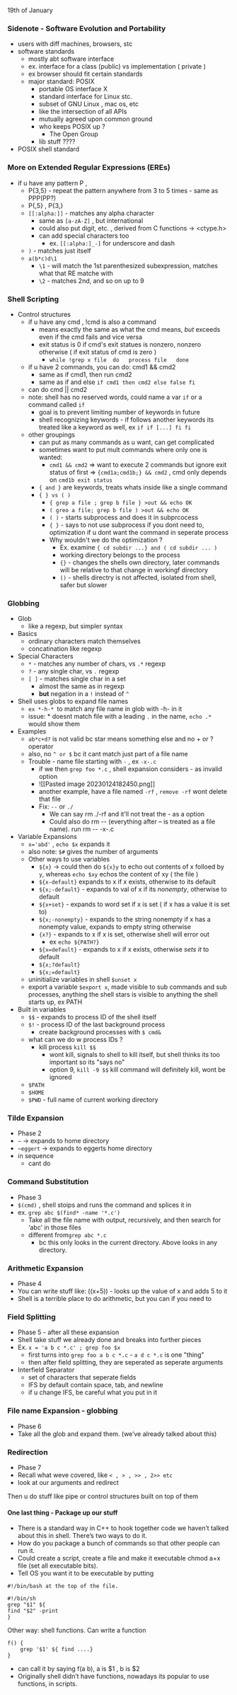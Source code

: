 19th of January

### Sidenote - Software Evolution and Portability
- users with diff machines, browsers, stc
- software standards
	- mostly abt software interface
	- ex. interface for a class (public) vs implementation ( private )
	- ex browser should fit certain standards
	- major standard: POSIX
		- portable OS interface X
		- standard interface for Linux stc.
		- subset of GNU Linux , mac os, etc
		- like the intersection of all APIs
		- mutually agreed upon common ground
		- who keeps POSIX up ?
			- The Open Group
		- lib stuff ????
- POSIX shell standard


### More on Extended Regular Expressions (EREs)
- if u have any pattern P , 
	- P{3,5} - repeat the pattern anywhere from 3 to 5 times
		  - same as PPP(PP?)
	- P{,5} , P{3,}
	- `[[:alpha:]]` - matches any alpha character
		- same as `[a-zA-Z]` , but international
		- could also put digit, etc. , derived from C functions -> <ctype.h>
		- can add special characters too
			- ex. `[[:alpha:]_-]` for underscore and dash
	- `)` - matches just itself
	- `a(b*c)d\1` 
		- `\1` - will match the 1st parenthesized subexpression, matches what that RE matche with
		- `\2` - matches 2nd, and so on up to 9

### Shell Scripting
- Control structures
	- if u have any cmd , !cmd is also a command
		- means exactly the same as what the cmd means, *but* exceeds even if the cmd fails and vice versa
		- exit status is 0 if cmd's exit statues is nonzero, nonzero otherwise ( if exit status of cmd is zero )
			- `while !grep x file  do   process file   done`
	- if u have 2 commands, you can do: cmd1 && cmd2
		- same as if cmd1, then run cmd2
		- same as if and else `if cmd1 then cmd2 else false fi`
	- can do cmd || cmd2 
	- note: shell has no reserved words, could name a var `if` or a command called `if`
		- goal is to prevent limiting number of keywords in future
		- shell recognizing keywords - if follows another keywords its treated like a keyword as well, ex `if if [...] fi fi`
	- other groupings
		- can put as many commands as u want, can get complicated
		- sometimes want to put mult commands where only one is wanted:
			- `cmd1 && cmd2` => want to execute 2 commands but ignore exit status of first => `{cmd1a;cmd1b;} && cmd2` , cmd only depends on `cmd1b exit status`
		- `{ and }` are keywords, treats whats inside like a single command
		- `{ } vs ( )`
			- `{ grep a file ; grep b file } >out && echo OK`
			- `( greo a file; grep b file ) >out && echo OK`
			- `( )` - starts subprocess and does it in subprcocess
			- `{ }` - says to not use subprocess if you dont need to, optimization if u dont want the command in seperate process
			- Why wouldn't we do the optimization ?
				- Ex. examine `{ cd subdir ...} and ( cd subdir ... )`
				- working directory belongs to the process
				- `{}` - changes the shells own directory, later commands will be relative to that change in workingf directory
				- `()` - shells  directry is not affected, isolated from shell, safer but slower

### Globbing
- Glob
	- like a regexp, but simpler syntax
- Basics
	- ordinary characters match themselves
	- concatination like regexp
- Special Characters
	- `*` - matches any number of chars, vs `.*` regexp
	- `?` - any single char, vs *`.`* regexp
	- `[ ]` - matches single char in a set
		- almost the same as in regexp
		- **but** negation in a `!` instead of `^` 
- Shell uses globs to expand file names
	- `ex *-h-* `to match any file name in glob with -h- in it
	- issue: * doesnt match file with a leading `.` in the name, `echo .*` would show them
 - Examples
	- `ab*c+d?` is not valid bc star means something else and no + or ? operator
	- also, no `^ or $` bc it cant match just part of a file name
	- Trouble - name file starting with `-` , ex `-x-.c`
		- if we then `grep foo *.c` , shell expansion considers - as invalid option
		- ![[Pasted image 20230124182450.png]]
		- another example, have a file named `-rf` , `remove -rf` wont delete that file
		- Fix: `--` or `./`
			- We can say rm ./-rf and it’ll not treat the - as a option 
			- Could also do rm -- (everything after – is treated as a file name). run rm -- -x-.c
- Variable Expansions
	- `x='abd'` , `echo $x` expands it
	- also note: `$#` gives the number of arguments
	- Other ways to use variables
		- `${x}` -> could then do `${x}y` to echo out contents of x folloed by `y`, whereas `echo $xy` echos the content of xy ( the file )
		- `${x-default}` expands to x if x exists, otherwise to its default
		- `${x;-default}` - expands to val of x if its *nonempty*, otherwise to default
		- `${x+set}` - expands to word set if x is set ( if x has a value it is set to)
		- `${x;-nonempty}` - expands to the string nonempty if x has a nonempty value, expands to empty string otherwise
		- `{x?}` - expands to x if x is set, otherwise shell will error out
			- ex `echo ${PATH?}`
		- `${x=default}` - expands to x if x exists, otherwise *sets it* to default
		- `${x;?default}`
		- `${x;=default}`
	- uninitialize variables in shell `$unset x`
	- export a variable `$export x`, made visible to sub commands and sub processes, anything the shell stars is visible to anything the shell starts up, ex PATH
- Built in variables
	- `$$` - expands to process ID of the shell itself
	- `$!` - process ID of the last background process
		- create background processes with `$ cmd&`
	- what can we do w process IDs ?
		- kill process `kill $$`
			- wont kill, signals to shell to kill itself, but shell thinks its too important so its "says no"
			- option 9, `kill -9 $$` kill command will definitely kill, wont be ignored
	- `$PATH`
	- `$HOME`
	- `$PWD` - full name of current working directory

### Tilde Expansion
- Phase 2
- `~` -> expands to home directory
- `~eggert` -> expands to eggerts home directory
- in sequence
	- cant do 

### Command Substitution
- Phase 3
- `$(cmd)` , shell stoips and runs the command and splices it in
- ex. `grep abc $(find* -name '*.c')` 
	- Take all the file name with output, recursively, and then search for ‘abc’ in those files
	- different from`grep abc *.c`
		- bc this only looks in the current directory. Above looks in any directory.

### Arithmetic Expansion
- Phase 4
- You can write stuff like: ((x+5)) - looks up the value  of x and adds 5 to it
- Shell is a terrible place to do arithmetic, but you can if you need to

### Field Splitting
- Phase 5 - after all these expansion
- Shell take stuff we already done and breaks into further pieces
- Ex. `x = 'a b c *.c' ; grep foo $x` 
	- first turns into `grep foo a b c *.c` - `a d c *.c` is one "thing"
	- then after field splitting, they are seperated as seperate arguments
- Interfield Separator 
	- set of characters that seperate fields
	- IFS by default contain space, tab, and newline
	-  if u change IFS, be careful what you put in it

### File name Expansion - globbing
- Phase 6
-  Take all the glob and expand them. (we’ve already talked about this)

### Redirection
- Phase 7
- Recall what weve covered, like `< , > , >> , 2>> etc`
- look at our arguments and redirect

Then u do stuff like pipe or control structures built on top of them

#### One last thing - Package up our stuff
- There is a standard way in C++ to hook together code we haven’t talked about this in shell. There’s two ways to do it.
- How do you package a bunch of commands so that other people can run it.
- Could create a script, create a file and make it executable chmod a+x file (set all executable bits).
- Tell OS you want it to be executable by putting 
```
#!/bin/bash at the top of the file.
```

```
#!/bin/sh
grep "$1" ${
find "$2" -print
}
```


Other way: shell functions. Can write a function
```
f() {
	grep '$1' ${ find ....}
}
```
- can call it by saying f(a b), a is $1 , b is $2
- Originally shell didn’t have functions, nowadays its popular to use functions, in scripts.


